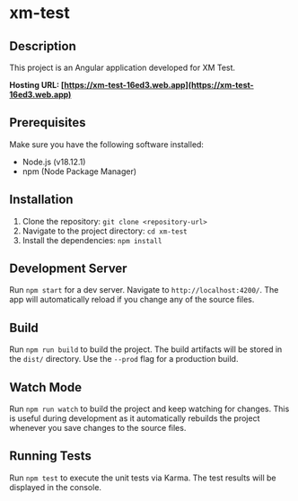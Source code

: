 # xm-test

## Description

This project is an Angular application developed for XM Test.

**Hosting URL: [https://xm-test-16ed3.web.app](https://xm-test-16ed3.web.app)**

## Prerequisites

Make sure you have the following software installed:

- Node.js (v18.12.1)
- npm (Node Package Manager)

## Installation

1. Clone the repository: `git clone <repository-url>`
2. Navigate to the project directory: `cd xm-test`
3. Install the dependencies: `npm install`

## Development Server

Run `npm start` for a dev server. Navigate to `http://localhost:4200/`. The app will automatically reload if you change any of the source files.

## Build

Run `npm run build` to build the project. The build artifacts will be stored in the `dist/` directory. Use the `--prod` flag for a production build.

## Watch Mode

Run `npm run watch` to build the project and keep watching for changes. This is useful during development as it automatically rebuilds the project whenever you save changes to the source files.

## Running Tests

Run `npm test` to execute the unit tests via Karma. The test results will be displayed in the console.
